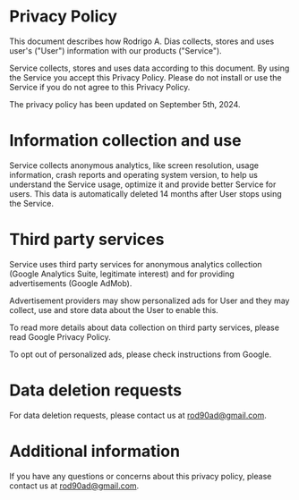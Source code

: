 # Privacy Policy
This document describes how Rodrigo A. Dias collects, stores and uses user's ("User") information with our products ("Service").

Service collects, stores and uses data according to this document. By using the Service you accept this Privacy Policy. Please do not install or use the Service if you do not agree to this Privacy Policy.

The privacy policy has been updated on September 5th, 2024.

# Information collection and use
Service collects anonymous analytics, like screen resolution, usage information, crash reports and operating system version, to help us understand the Service usage, optimize it and provide better Service for users. This data is automatically deleted 14 months after User stops using the Service.

# Third party services
Service uses third party services for anonymous analytics collection (Google Analytics Suite, legitimate interest) and for providing advertisements (Google AdMob).

Advertisement providers may show personalized ads for User and they may collect, use and store data about the User to enable this.

To read more details about data collection on third party services, please read Google Privacy Policy.

To opt out of personalized ads, please check instructions from Google.

# Data deletion requests
For data deletion requests, please contact us at rod90ad@gmail.com.

# Additional information
If you have any questions or concerns about this privacy policy, please contact us at rod90ad@gmail.com.